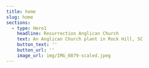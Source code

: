 ```yaml
---
title: home
slug: home
sections:
  - type: Hero1
    headline: Resurrection Anglican Church
    text: An Anglican Church plant in Rock Hill, SC
    button_text: ''
    button_url: ''
    image_url: img/IMG_0879-scaled.jpeg
---
```

